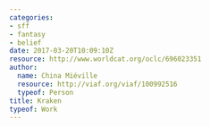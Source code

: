 ```yaml
---
categories:
- sff
- fantasy
- belief
date: 2017-03-20T10:09:10Z
resource: http://www.worldcat.org/oclc/696023351
author:
  name: China Miéville
  resource: http://viaf.org/viaf/100992516
  typeof: Person
title: Kraken
typeof: Work
---
```


